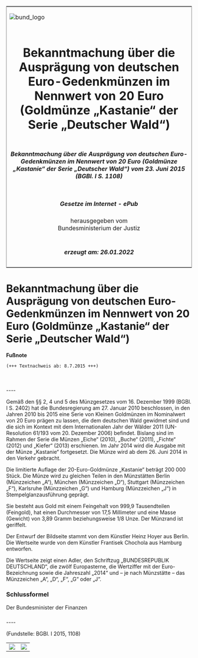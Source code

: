 <span id="DECKBLATT.html"></span>

<table border="0" frame="border" width="100%">

<tr valign="top">

<td align="left">

![bund\_logo](BfJ_2021_Web_de_de.gif)

</td>

<td align="right">

 

</td>

</tr>

<tr align="center" valign="middle">

<td colspan="2">

# Bekanntmachung über die Ausprägung von deutschen Euro-Gedenkmünzen im Nennwert von 20 Euro (Goldmünze „Kastanie“ der Serie „Deutscher Wald“)

</td>

</tr>

<tr align="center" valign="middle">

<td colspan="2">

##### Bekanntmachung über die Ausprägung von deutschen Euro-Gedenkmünzen im Nennwert von 20 Euro (Goldmünze „Kastanie“ der Serie „Deutscher Wald“) vom 23. Juni 2015 (BGBl. I S. 1108)

</td>

</tr>

<tr align="center" valign="middle">

<td colspan="2">

  
  

##### Gesetze im Internet - ePub  
  
herausgegeben vom  
Bundesministerium der Justiz

</td>

</tr>

<tr align="center" valign="bottom">

<td colspan="2">

  
  

##### erzeugt am: 26.01.2022

</td>

</tr>

</table>

<span id="BJNR110800015.html"></span>

# Bekanntmachung über die Ausprägung von deutschen Euro-Gedenkmünzen im Nennwert von 20 Euro (Goldmünze „Kastanie“ der Serie „Deutscher Wald“)

<div>

  
**Fußnote**

<div class="jnhtml">

<div>

<div class="jurAbsatz">

  

``` 
(+++ Textnachweis ab: 8.7.2015 +++)

 
```

</div>

</div>

</div>

</div>

<span id="BJNR110800015BJNE000100000.html"></span>

###   
\----

<div>

<div class="jnhtml">

<div>

<div class="jurAbsatz">

Gemäß den §§ 2, 4 und 5 des Münzgesetzes vom 16. Dezember 1999 (BGBl. I
S. 2402) hat die Bundesregierung am 27. Januar 2010 beschlossen, in den
Jahren 2010 bis 2015 eine Serie von Kleinen Goldmünzen im Nominalwert
von 20 Euro prägen zu lassen, die dem deutschen Wald gewidmet sind und
die sich im Kontext mit dem Internationalen Jahr der Wälder 2011
(UN-<span style="white-space: nowrap">Resolution 61/193</span> vom 20.
Dezember 2006) befindet. Bislang sind im Rahmen der Serie die Münzen
„Eiche“ (2010), „Buche“ (2011), „Fichte“ (2012) und „Kiefer“ (2013)
erschienen. Im Jahr 2014 wird die Ausgabe mit der Münze „Kastanie“
fortgesetzt. Die Münze wird ab dem 26. Juni 2014 in den Verkehr
gebracht.

</div>

<div class="jurAbsatz">

Die limitierte Auflage der 20-Euro-Goldmünze „Kastanie“ beträgt 200 000
Stück. Die Münze wird zu gleichen Teilen in den Münzstätten Berlin
(Münzzeichen „A“), München (Münzzeichen „D“), Stuttgart (Münzzeichen
„F“), Karlsruhe (Münzzeichen „G“) und Hamburg (Münzzeichen „J“) in
Stempelglanzausführung geprägt.

</div>

<div class="jurAbsatz">

Sie besteht aus Gold mit einem Feingehalt von 999,9 Tausendteilen
(Feingold), hat einen Durchmesser von 17,5 Millimeter und eine Masse
(Gewicht) von 3,89 Gramm beziehungsweise 1/8 Unze. Der Münzrand ist
geriffelt.

</div>

<div class="jurAbsatz">

Der Entwurf der Bildseite stammt von dem Künstler Heinz Hoyer aus
Berlin. Die Wertseite wurde von dem Künstler Frantisek Chochola aus
Hamburg entworfen.

</div>

<div class="jurAbsatz">

Die Wertseite zeigt einen Adler, den Schriftzug „BUNDESREPUBLIK
DEUTSCHLAND“, die zwölf Europasterne, die Wertziffer mit der
Euro-Bezeichnung sowie die Jahreszahl „2014“ und – je nach Münzstätte –
das Münzzeichen „A“, „D“, „F“, „G“ oder „J“.

</div>

</div>

</div>

</div>

<span id="BJNR110800015BJNE000200000.html"></span>

### Schlussformel  

<div>

<div class="jnhtml">

<div>

<div class="jurAbsatz">

<span class="SP">Der Bundesminister der Finanzen</span>

</div>

</div>

</div>

</div>

<span id="BJNR110800015BJNE000300000.html"></span>

###   
\----

<div>

<div class="jnhtml">

<div>

<div class="jurAbsatz">

<div class="kommentar_Fundstelle">

(Fundstelle: BGBl. I 2015, 1108)

</div>

</div>

  

|                                   |                                   |
| :-------------------------------: | :-------------------------------: |
| ![](bgbl1_2015_j1108-1_0010.jpeg) | ![](bgbl1_2015_j1108-1_0020.jpeg) |

</div>

</div>

</div>
